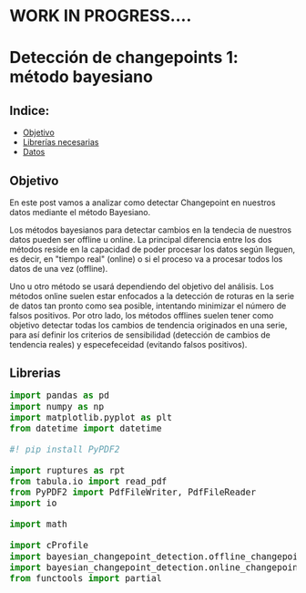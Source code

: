 <style> div { font-family:"Arial"; font-size: 18px; } </style>

# WORK IN PROGRESS....

# Detección de changepoints 1: método bayesiano

## Indice:

* [Objetivo](#Objetivo)
* [Librerías necesarias](#Librerías-necesarias)
* [Datos](#Datos)

## Objetivo

En este post vamos a analizar como detectar Changepoint en nuestros datos mediante el método Bayesiano. 

Los métodos bayesianos para detectar cambios en la tendecia de nuestros datos pueden ser offline u online. La principal diferencia entre los dos métodos reside en la capacidad de poder procesar los datos según lleguen, es decir, en "tiempo real" (online) o si el proceso va a procesar todos los datos de una vez (offline). 

Uno u otro método se usará dependiendo del objetivo del análisis. Los métodos online suelen estar enfocados a la detección de roturas en la serie de datos  tan pronto como sea posible, intentando minimizar el número de falsos positivos. Por otro lado, los métodos offlines suelen tener como objetivo detectar todas los cambios de tendencia originados en una serie, para así definir los criterios de sensibilidad (detección de cambios de tendencia reales) y especefeceidad (evitando falsos positivos).

## Librerias

```python
import pandas as pd
import numpy as np
import matplotlib.pyplot as plt
from datetime import datetime

#! pip install PyPDF2

import ruptures as rpt
from tabula.io import read_pdf
from PyPDF2 import PdfFileWriter, PdfFileReader
import io

import math

import cProfile
import bayesian_changepoint_detection.offline_changepoint_detection as offcd
import bayesian_changepoint_detection.online_changepoint_detection as oncd
from functools import partial

```

